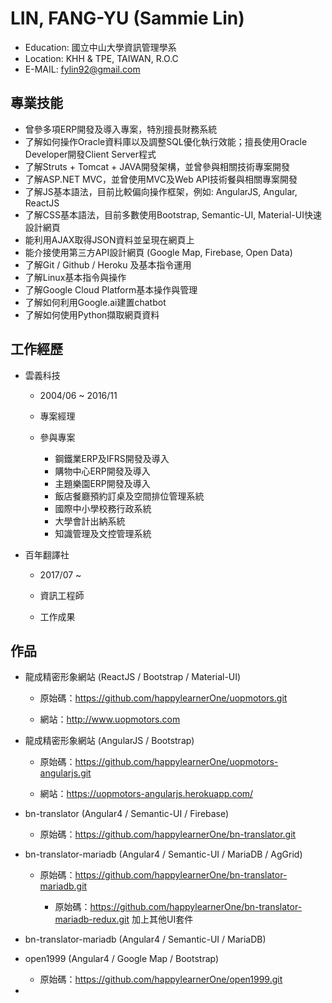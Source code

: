 # LIN, FANG-YU (Sammie Lin)

* Education: 國立中山大學資訊管理學系
* Location: KHH & TPE, TAIWAN, R.O.C
* E-MAIL: fylin92@gmail.com

## 專業技能
* 曾參多項ERP開發及導入專案，特別擅長財務系統
* 了解如何操作Oracle資料庫以及調整SQL優化執行效能；擅長使用Oracle Developer開發Client Server程式
* 了解Struts + Tomcat + JAVA開發架構，並曾參與相關技術專案開發
* 了解ASP.NET MVC，並曾使用MVC及Web API技術餐與相關專案開發
* 了解JS基本語法，目前比較偏向操作框架，例如: AngularJS, Angular, ReactJS
* 了解CSS基本語法，目前多數使用Bootstrap, Semantic-UI, Material-UI快速設計網頁
* 能利用AJAX取得JSON資料並呈現在網頁上
* 能介接使用第三方API設計網頁 (Google Map, Firebase, Open Data)
* 了解Git / Github / Heroku 及基本指令運用
* 了解Linux基本指令與操作
* 了解Google Cloud Platform基本操作與管理
* 了解如何利用Google.ai建置chatbot
* 了解如何使用Python擷取網頁資料

## 工作經歷
* 雲義科技

	* 2004/06 ~ 2016/11
	
	* 專案經理
	
	* 參與專案
		
		* 鋼鐵業ERP及IFRS開發及導入
		* 購物中心ERP開發及導入
		* 主題樂園ERP開發及導入
		* 飯店餐廳預約訂桌及空間排位管理系統
		* 國際中小學校務行政系統
		* 大學會計出納系統
		* 知識管理及文控管理系統
			
* 百年翻譯社

	* 2017/07 ~ 

	* 資訊工程師
	
	* 工作成果
	

## 作品
* 龍成精密形象網站 (ReactJS / Bootstrap / Material-UI)

  * 原始碼：https://github.com/happylearnerOne/uopmotors.git
  
  * 網站：http://www.uopmotors.com
  
* 龍成精密形象網站 (AngularJS / Bootstrap)
  
  * 原始碼：https://github.com/happylearnerOne/uopmotors-angularjs.git
  
  * 網站：https://uopmotors-angularjs.herokuapp.com/

* bn-translator (Angular4 / Semantic-UI / Firebase)

  * 原始碼：https://github.com/happylearnerOne/bn-translator.git
  
* bn-translator-mariadb (Angular4 / Semantic-UI / MariaDB / AgGrid)
  
  * 原始碼：https://github.com/happylearnerOne/bn-translator-mariadb.git
	
	* 原始碼：https://github.com/happylearnerOne/bn-translator-mariadb-redux.git 加上其他UI套件
	
* bn-translator-mariadb (Angular4 / Semantic-UI / MariaDB)
  
* open1999 (Angular4 / Google Map / Bootstrap)
	
	* 原始碼：https://github.com/happylearnerOne/open1999.git

* 

